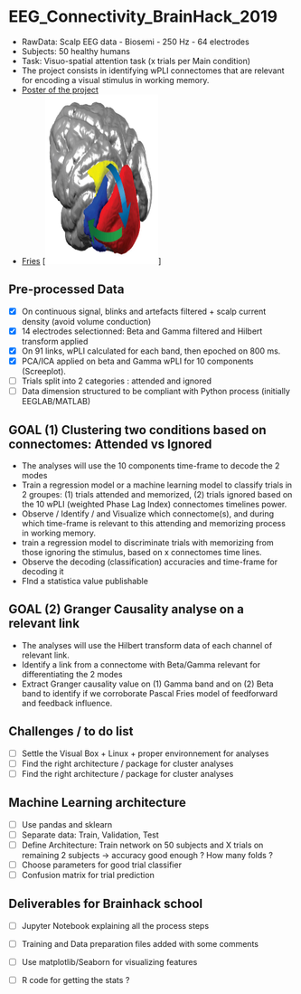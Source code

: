 # EEG_Connectivity_BrainHack_2019
* RawData: Scalp EEG data - Biosemi - 250 Hz - 64 electrodes
* Subjects: 50 healthy humans 
* Task: Visuo-spatial attention task (x trials per Main condition)
* The project consists in identifying wPLI connectomes that are relevant for encoding a visual stimulus in working memory.
* [Poster of the project](https://github.com/mtl-brainhack-school-2019/EEG_Connectivity_BrainHack_2019/blob/master/Anne_Monnier_OHBM_Connectomes.pdf "Poster")
* [Fries](https://github.com/mtl-brainhack-school-2019/EEG_Connectivity_BrainHack_2019/blob/master/pascal_fries.jpg "Fries")
[<img src="https://github.com/mtl-brainhack-school-2019/EEG_Connectivity_BrainHack_2019/blob/master/pascal_fries.jpg" width="200" height="300">]

## Pre-processed Data
- [X] On continuous signal, blinks and artefacts filtered + scalp current density (avoid volume conduction)
- [X] 14 electrodes selectionned: Beta and Gamma filtered and Hilbert transform applied
- [X] On 91 links, wPLI calculated for each band, then epoched on 800 ms. 
- [X] PCA/ICA applied on beta and Gamma wPLI for 10 components (Screeplot).
- [ ] Trials split into 2 categories : attended and ignored
- [ ] Data dimension structured to be compliant with Python process (initially EEGLAB/MATLAB)

## GOAL (1) Clustering two conditions based on connectomes: Attended vs Ignored
* The analyses will use the 10 components time-frame to decode the 2 modes
* Train a regression model or a machine learning model to classify trials in 2 groupes: (1) trials attended and memorized, (2) trials ignored based on the 10 wPLI (weighted Phase Lag Index) connectomes timelines power. <br/> 
* Observe / Identify / and Visualize which connectome(s), and during which time-frame is relevant to this attending and memorizing process in working memory.
* train a regression model to discriminate trials with memorizing from those ignoring the stimulus, based on x connectomes time lines.
* Observe the decoding (classification) accuracies and time-frame for decoding it
* FInd a statistica value publishable

## GOAL (2) Granger Causality analyse on a relevant link
* The analyses will use the Hilbert transform data of each channel of relevant link.
* Identify a link from a connectome with Beta/Gamma relevant for differentiating the 2 modes
* Extract Granger causality value on (1) Gamma band and on (2) Beta band to identify if we corroborate Pascal Fries model of feedforward and feedback influence.

## Challenges / to do list
- [ ] Settle the Visual Box + Linux + proper environnement for analyses
- [ ] Find the right architecture / package for cluster analyses 
- [ ] Find the right architecture / package for cluster analyses 

## Machine Learning architecture
- [ ] Use pandas and sklearn
- [ ] Separate data: Train, Validation, Test
- [ ] Define Architecture: Train network on 50 subjects and X trials on remaining 2 subjects -> accuracy good enough ? How many folds ?
- [ ] Choose parameters for good trial classifier
- [ ] Confusion matrix for trial prediction

## Deliverables for Brainhack school
- [ ] Jupyter Notebook explaining all the process steps
- [ ] Training and Data preparation files added with some comments
- [ ] Use matplotlib/Seaborn for visualizing features
- [ ] R code for getting the stats ?

